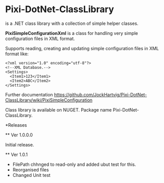 # Pixi-DotNet-ClassLibrary

is a .NET class library with a collection of simple helper classes.

**PixiSimpleConfigurationXml** is a class for handling very simple configuration files in XML format.  

Supports reading, creating and updating simple configuration files in XML format like:
````
<?xml version="1.0" encoding="utf-8"?>
<!--XML Database.-->
<Settings>
  <Item1>123</Item1>
  <Item2>ABC</Item2>
</Settings>
````
Further documentation https://github.com/JockHartvig/Pixi-DotNet-ClassLibrary/wiki/PixiSimpleConfiguration

Class library is available on NUGET.
Package name Pixi-DotNet-ClassLibrary.

*Releases

** Ver 1.0.0.0

Initial release.

** Ver 1.0.1
- FilePath chhnged to read-only and added ubut test for this.
- Reorganised files
- Changed Unit test
